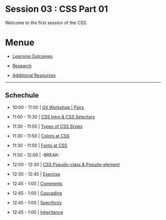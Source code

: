 
# Session 03 : CSS Part 01

Welcome to the first session of the CSS.

# Menue 

* [Learning Outcomes](./learning-outcomes.md)

* [Research](./research-topics.md)

* [Additional Resources](./Resources.md)

<hr />

## Schechule

- 10:00 - 11:00 | [Git Workshop | Pairs]()

- 11:00 - 11:30 | [CSS Intro & CSS Selectors](./introAndSelectors.md)

- 11:30 - 11:50 | [Types of CSS Styles](./typesOfStyles.md)

- 11:30 - 11:50 | [Colors at CSS](./Colors.md)

- 11:30 - 11:50 | [Fonts at CSS](./Fonts.md)

- 11:50 - 12:00 | -BREAK-

- 12:00 - 12:30 | [CSS Pseudo-class & Pseudo-element](./pseudoClassAndElement.md)

- 12:30 - 12:45 | [Exercise](./Exercise.md)

- 12:45 - 1:00 | [Comments](./Comments.md)

- 12:45 - 1:00 | [Cascading](./Cascading.md)

- 12:45 - 1:00 | [Specificity](./Specificity.md)

- 12:45 - 1:00 | [Inheritance](./Inheritance.md)




